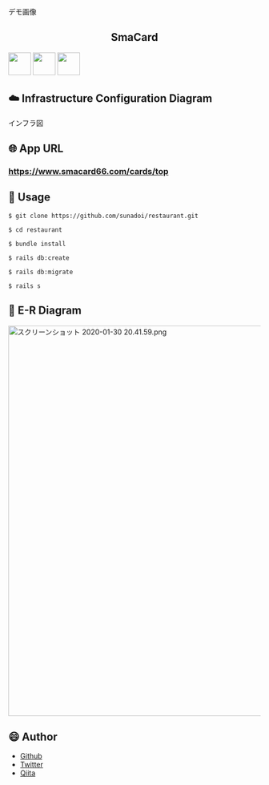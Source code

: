デモ画像

<h2 align="center">SmaCard</h2>
<a href="https://docs.docker.com/"><img src="https://qiita-image-store.s3.ap-northeast-1.amazonaws.com/0/543133/731612aa-8de5-3212-e0b4-7fdabea0f750.png" height="45px;" /></a>
<a href="https://guides.rubyonrails.org/"><img src="https://qiita-image-store.s3.ap-northeast-1.amazonaws.com/0/543133/7a6c27cd-09cb-b9e7-7b1b-1cb56dfbee0c.png" height="45px;" /></a>
<a href="https://aws.amazon.com/jp/aws-jp-introduction/aws-jp-webinar-service-cut/"><img src="https://qiita-image-store.s3.ap-northeast-1.amazonaws.com/0/543133/8bbc1eca-9bd7-b15e-56b4-12d5e39c349a.png" height="45px;" /></a>


## :cloud: Infrastructure Configuration Diagram
インフラ図

## :globe_with_meridians: App URL

### **https://www.smacard66.com/cards/top**  


## :speech_balloon: Usage

`$ git clone https://github.com/sunadoi/restaurant.git`

`$ cd restaurant`  

`$ bundle install`

`$ rails db:create`

`$ rails db:migrate`

`$ rails s`


## :eyes: E-R Diagram

<img width="779" alt="スクリーンショット 2020-01-30 20.41.59.png" src="https://qiita-image-store.s3.ap-northeast-1.amazonaws.com/0/543133/2b526035-c95a-8cff-9881-3852a9b4a721.png">


## :smile: Author
- <a href="https://github.com/sunadoi/card_management">Github</a>
- <a href="https://twitter.com/suna_tech">Twitter</a>
- <a href="https://qiita.com/y-suna">Qiita</a>